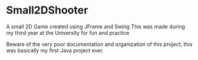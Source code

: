 # Small2DShooter

A small 2D Game created using JFrame and Swing
This was made during my third year at the University for fun and practice

Beware of the very poor documentation and organization of this project, this was basically my first Java project ever.
